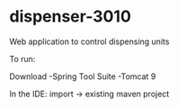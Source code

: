 # dispenser-3010
Web application to control dispensing units

To run:

Download 
-Spring Tool Suite
-Tomcat 9

In the IDE:
import -> existing maven project
